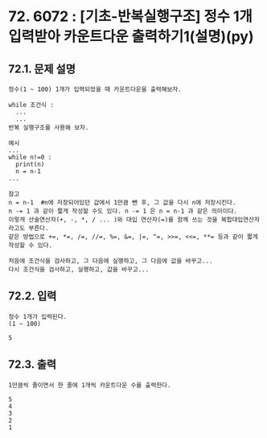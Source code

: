 # 72. 6072 : [기초-반복실행구조] 정수 1개 입력받아 카운트다운 출력하기1(설명)(py)
## 72.1. 문제 설명
```
정수(1 ~ 100) 1개가 입력되었을 때 카운트다운을 출력해보자.

while 조건식 :
  ...
  ...
반복 실행구조를 사용해 보자.

예시
...
while n!=0 :
  print(n)
  n = n-1
...

참고
n = n-1  #n에 저장되어있던 값에서 1만큼 뺀 후, 그 값을 다시 n에 저장시킨다.
n -= 1 과 같이 짧게 작성할 수도 있다. n -= 1 은 n = n-1 과 같은 의미이다.
이렇게 산술연산자(+, -, *, / ... )와 대입 연산자(=)를 함께 쓰는 것을 복합대입연산자라고도 부른다.
같은 방법으로 +=, *=, /=, //=, %=, &=, |=, ^=, >>=, <<=, **= 등과 같이 짧게 작성할 수 있다.

처음에 조건식을 검사하고, 그 다음에 실행하고, 그 다음에 값을 바꾸고...
다시 조건식을 검사하고, 실행하고, 값을 바꾸고...
```
## 72.2. 입력
```
정수 1개가 입력된다.
(1 ~ 100)

5
```
## 72.3. 출력
```
1만큼씩 줄이면서 한 줄에 1개씩 카운트다운 수를 출력한다.

5
4
3
2
1
```